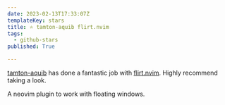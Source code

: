 ```yaml
---
date: 2023-02-13T17:33:07Z
templateKey: stars
title: ⭐ tamton-aquib flirt.nvim
tags:
  - github-stars
published: True

---
```


[tamton-aquib](https://github.com/tamton-aquib) has done a fantastic job with [flirt.nvim](https://github.com/tamton-aquib/flirt.nvim). Highly recommend taking a look.

A neovim plugin to work with floating windows.
